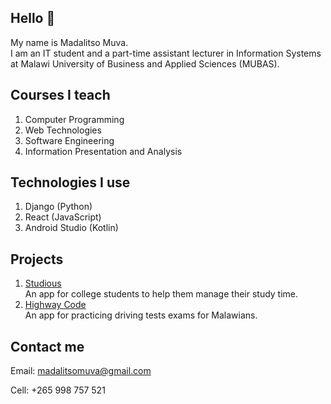 ## Hello 👋

<!--
**v2-kaj/v2-kaj** is a ✨ _special_ ✨ repository because its `README.md` (this file) appears on your GitHub profile.

Here are some ideas to get you started:

- 🔭 I’m currently working on ...
- 🌱 I’m currently learning ...
- 👯 I’m looking to collaborate on ...
- 🤔 I’m looking for help with ...
- 💬 Ask me about ...
- 📫 How to reach me: ...
- 😄 Pronouns: ...
- ⚡ Fun fact: ...
-->
My name is Madalitso Muva. <br>
I am an IT student and a part-time assistant lecturer in Information Systems at Malawi University of Business and Applied Sciences (MUBAS).

## Courses I teach
1. Computer Programming
2. Web Technologies
3. Software Engineering
4. Information Presentation and Analysis

## Technologies I use
1. Django (Python)
2. React (JavaScript)
3. Android Studio (Kotlin)

## Projects
1. [Studious](https://studious-io.herokuapp.com/) <br>
An app for college students to help them manage their study time.
2. [Highway Code](https://highwaycode.herokuapp.com/) <br>
An app for practicing driving tests exams for Malawians.


## Contact me
Email: madalitsomuva@gmail.com<br>

Cell: +265 998 757 521
